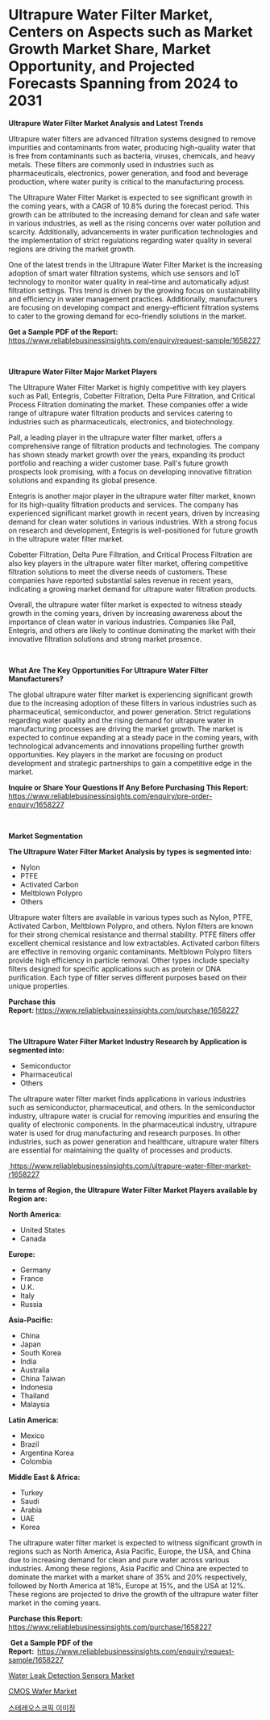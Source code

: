 <p><h1>Ultrapure Water Filter Market, Centers on Aspects such as Market Growth Market Share, Market Opportunity, and Projected Forecasts Spanning from 2024 to 2031</h1></p><p><strong>Ultrapure Water Filter Market Analysis and Latest Trends</strong></p>
<p><p>Ultrapure water filters are advanced filtration systems designed to remove impurities and contaminants from water, producing high-quality water that is free from contaminants such as bacteria, viruses, chemicals, and heavy metals. These filters are commonly used in industries such as pharmaceuticals, electronics, power generation, and food and beverage production, where water purity is critical to the manufacturing process.</p><p>The Ultrapure Water Filter Market is expected to see significant growth in the coming years, with a CAGR of 10.8% during the forecast period. This growth can be attributed to the increasing demand for clean and safe water in various industries, as well as the rising concerns over water pollution and scarcity. Additionally, advancements in water purification technologies and the implementation of strict regulations regarding water quality in several regions are driving the market growth.</p><p>One of the latest trends in the Ultrapure Water Filter Market is the increasing adoption of smart water filtration systems, which use sensors and IoT technology to monitor water quality in real-time and automatically adjust filtration settings. This trend is driven by the growing focus on sustainability and efficiency in water management practices. Additionally, manufacturers are focusing on developing compact and energy-efficient filtration systems to cater to the growing demand for eco-friendly solutions in the market.</p></p>
<p><strong>Get a Sample PDF of the Report:&nbsp;</strong> <a href="https://www.reliablebusinessinsights.com/enquiry/request-sample/1658227">https://www.reliablebusinessinsights.com/enquiry/request-sample/1658227</a></p>
<p>&nbsp;</p>
<p><strong>Ultrapure Water Filter Major Market Players</strong></p>
<p><p>The Ultrapure Water Filter Market is highly competitive with key players such as Pall, Entegris, Cobetter Filtration, Delta Pure Filtration, and Critical Process Filtration dominating the market. These companies offer a wide range of ultrapure water filtration products and services catering to industries such as pharmaceuticals, electronics, and biotechnology. </p><p>Pall, a leading player in the ultrapure water filter market, offers a comprehensive range of filtration products and technologies. The company has shown steady market growth over the years, expanding its product portfolio and reaching a wider customer base. Pall's future growth prospects look promising, with a focus on developing innovative filtration solutions and expanding its global presence.</p><p>Entegris is another major player in the ultrapure water filter market, known for its high-quality filtration products and services. The company has experienced significant market growth in recent years, driven by increasing demand for clean water solutions in various industries. With a strong focus on research and development, Entegris is well-positioned for future growth in the ultrapure water filter market.</p><p>Cobetter Filtration, Delta Pure Filtration, and Critical Process Filtration are also key players in the ultrapure water filter market, offering competitive filtration solutions to meet the diverse needs of customers. These companies have reported substantial sales revenue in recent years, indicating a growing market demand for ultrapure water filtration products.</p><p>Overall, the ultrapure water filter market is expected to witness steady growth in the coming years, driven by increasing awareness about the importance of clean water in various industries. Companies like Pall, Entegris, and others are likely to continue dominating the market with their innovative filtration solutions and strong market presence.</p></p>
<p>&nbsp;</p>
<p><strong>What Are The Key Opportunities For Ultrapure Water Filter Manufacturers?</strong></p>
<p><p>The global ultrapure water filter market is experiencing significant growth due to the increasing adoption of these filters in various industries such as pharmaceutical, semiconductor, and power generation. Strict regulations regarding water quality and the rising demand for ultrapure water in manufacturing processes are driving the market growth. The market is expected to continue expanding at a steady pace in the coming years, with technological advancements and innovations propelling further growth opportunities. Key players in the market are focusing on product development and strategic partnerships to gain a competitive edge in the market.</p></p>
<p><strong>Inquire or Share Your Questions If Any Before Purchasing This Report:</strong> <a href="https://www.reliablebusinessinsights.com/enquiry/pre-order-enquiry/1658227">https://www.reliablebusinessinsights.com/enquiry/pre-order-enquiry/1658227</a></p>
<p>&nbsp;</p>
<p><strong>Market Segmentation</strong></p>
<p><strong>The Ultrapure Water Filter Market Analysis by types is segmented into:</strong></p>
<p><ul><li>Nylon</li><li>PTFE</li><li>Activated Carbon</li><li>Meltblown Polypro</li><li>Others</li></ul></p>
<p><p>Ultrapure water filters are available in various types such as Nylon, PTFE, Activated Carbon, Meltblown Polypro, and others. Nylon filters are known for their strong chemical resistance and thermal stability. PTFE filters offer excellent chemical resistance and low extractables. Activated carbon filters are effective in removing organic contaminants. Meltblown Polypro filters provide high efficiency in particle removal. Other types include specialty filters designed for specific applications such as protein or DNA purification. Each type of filter serves different purposes based on their unique properties.</p></p>
<p><strong>Purchase this Report:&nbsp;</strong><a href="https://www.reliablebusinessinsights.com/purchase/1658227">https://www.reliablebusinessinsights.com/purchase/1658227</a></p>
<p>&nbsp;</p>
<p><strong>The Ultrapure Water Filter Market Industry Research by Application is segmented into:</strong></p>
<p><ul><li>Semiconductor</li><li>Pharmaceutical</li><li>Others</li></ul></p>
<p><p>The ultrapure water filter market finds applications in various industries such as semiconductor, pharmaceutical, and others. In the semiconductor industry, ultrapure water is crucial for removing impurities and ensuring the quality of electronic components. In the pharmaceutical industry, ultrapure water is used for drug manufacturing and research purposes. In other industries, such as power generation and healthcare, ultrapure water filters are essential for maintaining the quality of processes and products.</p></p>
<p><a href="https://www.reliablebusinessinsights.com/ultrapure-water-filter-market-r1658227">&nbsp;https://www.reliablebusinessinsights.com/ultrapure-water-filter-market-r1658227</a></p>
<p><strong>In terms of Region, the Ultrapure Water Filter Market Players available by Region are:</strong></p>
<p>
    <p> <strong> North America: </strong>
        <ul>
            <li>United States</li>
            <li>Canada</li>
        </ul>
        </p> 
    <p> <strong> Europe: </strong>
        <ul>
            <li>Germany</li>
            <li>France</li>
            <li>U.K.</li>
            <li>Italy</li>
            <li>Russia</li>
        </ul>
        </p> 
    <p> <strong> Asia-Pacific: </strong>
        <ul>
            <li>China</li>
            <li>Japan</li>
            <li>South Korea</li>
            <li>India</li>
            <li>Australia</li>
            <li>China Taiwan</li>
            <li>Indonesia</li>
            <li>Thailand</li>
            <li>Malaysia</li>
        </ul>
        </p> 
    <p> <strong> Latin America: </strong>
        <ul>
            <li>Mexico</li>
            <li>Brazil</li>
            <li>Argentina Korea</li>
            <li>Colombia</li>
        </ul>
        </p> 
    <p> <strong> Middle East & Africa: </strong>
        <ul>
            <li>Turkey</li>
            <li>Saudi</li>
            <li>Arabia</li>
            <li>UAE</li>
            <li>Korea</li>
        </ul>
    </p>
    </p>
<p><p>The ultrapure water filter market is expected to witness significant growth in regions such as North America, Asia Pacific, Europe, the USA, and China due to increasing demand for clean and pure water across various industries. Among these regions, Asia Pacific and China are expected to dominate the market with a market share of 35% and 20% respectively, followed by North America at 18%, Europe at 15%, and the USA at 12%. These regions are projected to drive the growth of the ultrapure water filter market in the coming years.</p></p>
<p><strong>Purchase this Report: </strong><a href="https://www.reliablebusinessinsights.com/purchase/1658227">https://www.reliablebusinessinsights.com/purchase/1658227</a></p>
<p>&nbsp;<strong>Get a Sample PDF of the Report:&nbsp;&nbsp;</strong><a href="https://www.reliablebusinessinsights.com/enquiry/request-sample/1658227">https://www.reliablebusinessinsights.com/enquiry/request-sample/1658227</a></p>
<p><strong></strong></p>
<p><p><a href="https://github.com/JosephMorgnlvXXff/Market-Research-Report-List-1/blob/main/water-leak-detection-sensors-market.md">Water Leak Detection Sensors Market</a></p><p><a href="https://github.com/ValentineMike02/Market-Research-Report-List-1/blob/main/cmos-wafer-market.md">CMOS Wafer Market</a></p><p><a href="https://github.com/sougarounis/Market-Research-Report-List-5/blob/main/546398744874.md">스테레오스코픽 이미징</a></p></p>